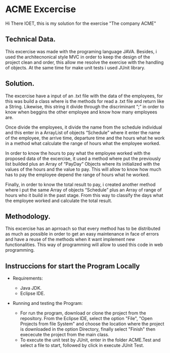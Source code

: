 # ACME Excercise

Hi There IOET, this is my solution for the exercise "The company ACME" 

## Technical Data.
This excercise was made with the programing language JAVA. Besides, i used the architecnonical style MVC in order to keep the design of the project clean and order, this allow me resolve the exercise with the handling of objects.  At the same time for make unit tests i used JUnit library.

## Solution.
The excercise have a input of an .txt file with the data of the employees, for this was build a class where is the   methods for read a .txt file and return like a String. Likewise, this string it divide through the discriminant “;” in order to know when beggins the other employee and know how many employees are.

Once divide the employees, it divide the name from the schedule individual and this enter in a ArrayList of objects “Schedule” where it enter the name of the employee, the arrive time, departure time and the hours what he work in a method what calculate the range of hours what the employee worked.

In order to know the hours to pay what the employee worked with the proposed data of the excercise, it used a method where put the previously list builded plus an Array of “PayDay” Objects where its initialized with the values of the hours and the value to pay. This will allow to know how much has to pay the employee  depend the range of hours what he worked.

Finally, in order to know the total result to pay, i created another method where i put the same Array of objects “Schedule” plus an Array of range of hours who it build in the past stage. From this way to classify the days what the employee worked and calculate the total result.

## Methodology.
This excercise has an aprroach so that every method has to be distributed as much as possible in order to get an easy maintenance in face of errors and have a reuse of the methods when it want implement new functionalities. This way of programming will allow to used this code in web programming.

## Instruccions for start the Program Locally 
* Requirements:
    * Java JDK. 
    * Eclipse IDE.

* Running and testing the Program: 
    *  For run the program, download or clone the project from the repository. From the Eclipse IDE, select the option "File", "Open Projects from file System" and choose the location where the project is downloaded in the option Directory, finally select "Finish" then exececute the project from the main class.
    * To execute the unit test by JUnit, enter in the folder ACME.Test and select a file to start, followed by click in execute JUnit Test.
